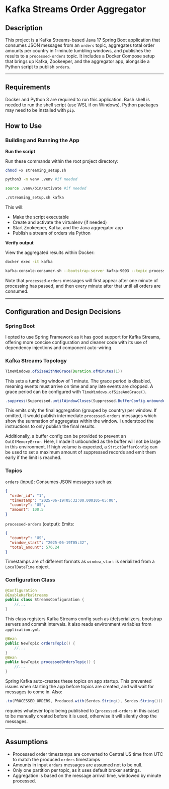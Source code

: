 # Kafka Streams Order Aggregator

## Description

This project is a Kafka Streams-based Java 17 Spring Boot application that consumes JSON messages
from an `orders` topic, aggregates total order amounts per country in 1-minute tumbling windows,
and publishes the results to a `processed-orders` topic. It includes a Docker Compose setup that
brings up Kafka, Zookeeper, and the aggregator app, alongside a Python script to publish `orders`.

---

## Requirements

Docker and Python 3 are required to run this application. Bash shell is needed to run the shell
script (use WSL if on Windows). Python packages may need to be installed with `pip`.


## How to Use

### Building and Running the App

**Run the script**

Run these commands within the root project directory:

```bash
chmod +x streaming_setup.sh

python3 -m venv .venv #if needed

source .venv/bin/activate #if needed

./streaming_setup.sh kafka
```

This will:
* Make the script executable
* Create and activate the virtualenv (if needed)
* Start Zookeeper, Kafka, and the Java aggregator app
* Publish a stream of orders via Python

**Verify output**

View the aggregated results within Docker:

```bash
docker exec -it kafka

kafka-console-consumer.sh --bootstrap-server kafka:9093 --topic processed-orders --from-beginning
```

Note that `processed-orders` messages will first appear after one minute of processing
has passed, and then every minute after that until all orders are consumed.

---

## Configuration and Design Decisions

### Spring Boot

I opted to use Spring Framework as it has good support for Kafka Streams,
offering more concise configuration and cleaner code with its use of dependency
injections and component auto-wiring.

### Kafka Streams Topology

```java
TimeWindows.ofSizeWithNoGrace(Duration.ofMinutes(1))
```

This sets a tumbling window of 1 minute. The grace period is disabled, meaning
events must arrive on time and any late events are dropped. A grace period can
be configured with `TimeWindows.ofSizeAndGrace()`.

```java
.suppress(Suppressed.untilWindowCloses(Suppressed.BufferConfig.unbounded()))
```

This emits only the final aggregation (grouped by country) per window. If omitted,
it would publish intermediate `processed-orders` messages which show the summation
of aggregates within the window. I understood the instructions to only publish the
final results.

Additionally, a buffer config can be provided to prevent an `OutOfMemoryError`. Here,
I made it unbounded as the buffer will not be large in this environment. If high
volume is expected, a `StrictBufferConfig` can be used to set a maximum amount of
suppressed records and emit them early if the limit is reached.

### Topics

`orders` (input): Consumes JSON messages such as:

```json
{
  "order_id": "1", 
  "timestamp": "2025-06-19T05:32:00.000105-05:00", 
  "country": "US", 
  "amount": 100.5
}
```

`processed-orders` (output): Emits:

```json
{
  "country": "US", 
  "window_start": "2025-06-19T05:32", 
  "total_amount": 576.24
}
```

Timestamps are of different formats as `window_start` is serialized from a `LocalDateTime` object.

### Configuration Class

```java
@Configuration
@EnableKafkaStreams
public class StreamsConfiguration {
    //...
}
```

This class registers Kafka Streams config such as (de)serializers, bootstrap servers and 
commit intervals. It also reads environment variables from `application.yml`.

```java
@Bean
public NewTopic ordersTopic() { 
    //... 
}
@Bean
public NewTopic processedOrdersTopic() { 
    //... 
}
```

Spring Kafka auto-creates these topics on app startup. This prevented issues when starting 
the app before topics are created, and will wait for messages to come in. Also:

```java
.to(PROCESSED_ORDERS, Produced.with(Serdes.String(), Serdes.String()))
```

requires whatever topic being published to (`processed-orders` in this case) to be
manually created before it is used, otherwise it will silently drop the messages.

---

## Assumptions

* Processed order timestamps are converted to Central US time from UTC to match the produced `orders` timestamps
* Amounts in input `orders` messages are assumed not to be null.
* Only one partition per topic, as it uses default broker settings.
* Aggregation is based on the message arrival time, windowed by minute processed.
